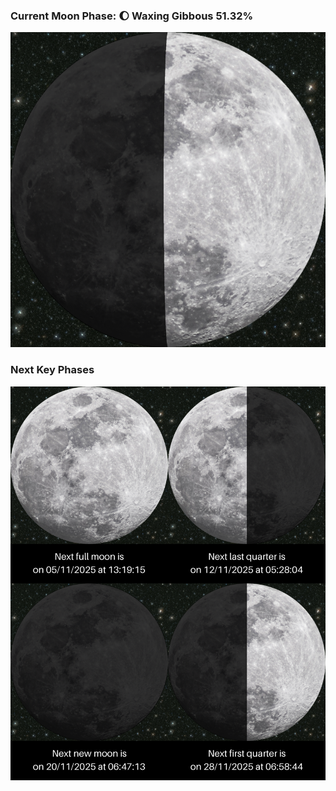 ### Current Moon Phase: 🌔 Waxing Gibbous 51.32%
![Moon Phase](moonphase.png)
### Next Key Phases
![Gallery](gallery.png)